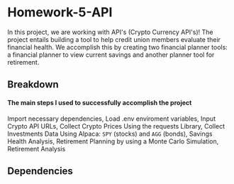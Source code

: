 # Homework-5-API
In this project, we are working with API's (Crypto Currency API's)!  The project entails building a tool to help credit union members evaluate their financial health.  We accomplish this by creating two financial planner tools: a financial planner to view current savings and another planner tool for retirement.  

## Breakdown
#### The main steps I used to successfully accomplish the project
Import necessary dependencies,
Load .env enviroment variables,
Input Crypto API URLs,
Collect Crypto Prices Using the requests Library,
Collect Investments Data Using Alpaca: `SPY` (stocks) and `AGG` (bonds),
Savings Health Analysis,
Retirement Planning by using a Monte Carlo Simulation,
Retirement Analysis

## Dependencies
